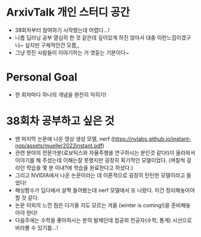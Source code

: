 # ArxivTalk 개인 스터디 공간
- 38회차부터 참여하기 시작했는데 어렵다...!
- 나름 딥러닝 공부 열심히 한 것 같은데 깊이있게 하진 않아서 대충 이런느낌이겠구나~ 싶지만 구체적인건 모름,,
- 그냥 멋진 사람들이 이야기하는 거 엿듣는 기분이다~

# Personal Goal
- 한 회차마다 하나의 개념을 완전히 익히기!

# 38회차 공부하고 싶은 것
- 맨 마지막 논문에 나온 영상 생성 모델, nerf (<https://nvlabs.github.io/instant-ngp/assets/mueller2022instant.pdf>)
- 관련 분야의 전문가분(로보틱스와 자율주행을 연구하시는 분인것 같다!)이 올라와서 이야기를 해 주셨는데 이해는잘 못했지만 굉장히 획기적인 모델이었다. (며칠씩 걸리던 학습을 몇 분 이내?에 학습을 완료한다고 하셨다.)
- 그리고 NVIDIA에서 나온 논문이라는 데 이론적으로 굉장히 탄탄한 모델이라고 들었다! 
- 해싱함수가 딥다에서 살짝 들어봤는데 nerf 모델에서 또 나왔다. 이건 정리해놓아야 할 것 같다.
- 논문 이외의 느낀 점은 다가올 지도 모르는 겨울 (winter is coming!)을 준비해놓아야 한다!
- 다음주에는 수학을 좋아하시는 분의 발제인데 컴공외 전공자(수학, 통계) 시선으로 바라볼 수 있기를...!
